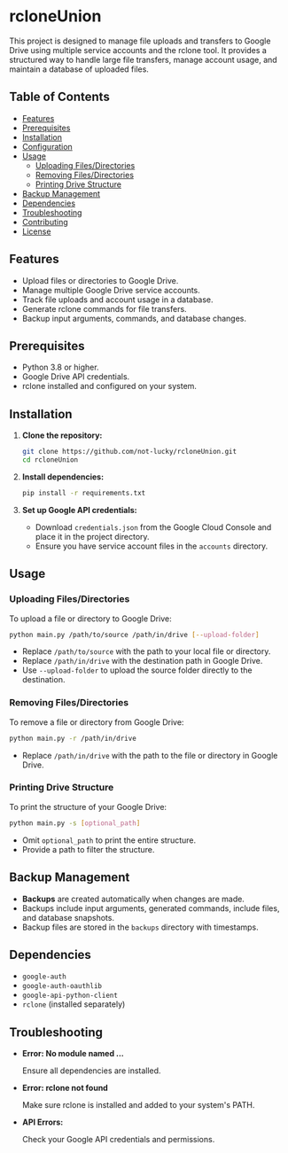 # rcloneUnion

This project is designed to manage file uploads and transfers to Google Drive using multiple service accounts and the rclone tool. It provides a structured way to handle large file transfers, manage account usage, and maintain a database of uploaded files.

## Table of Contents

- [Features](#features)
- [Prerequisites](#prerequisites)
- [Installation](#installation)
- [Configuration](#configuration)
- [Usage](#usage)
  - [Uploading Files/Directories](#uploading-filesdirectories)
  - [Removing Files/Directories](#removing-filesdirectories)
  - [Printing Drive Structure](#printing-drive-structure)
- [Backup Management](#backup-management)
- [Dependencies](#dependencies)
- [Troubleshooting](#troubleshooting)
- [Contributing](#contributing)
- [License](#license)

## Features

- Upload files or directories to Google Drive.
- Manage multiple Google Drive service accounts.
- Track file uploads and account usage in a database.
- Generate rclone commands for file transfers.
- Backup input arguments, commands, and database changes.

## Prerequisites

- Python 3.8 or higher.
- Google Drive API credentials.
- rclone installed and configured on your system.

## Installation

1. **Clone the repository:**

   ```bash
   git clone https://github.com/not-lucky/rcloneUnion.git
   cd rcloneUnion
   ```

2. **Install dependencies:**

   ```bash
   pip install -r requirements.txt
   ```


3. **Set up Google API credentials:**

   - Download `credentials.json` from the Google Cloud Console and place it in the project directory.
   - Ensure you have service account files in the `accounts` directory.


## Usage

### Uploading Files/Directories

To upload a file or directory to Google Drive:

```bash
python main.py /path/to/source /path/in/drive [--upload-folder]
```

- Replace `/path/to/source` with the path to your local file or directory.
- Replace `/path/in/drive` with the destination path in Google Drive.
- Use `--upload-folder` to upload the source folder directly to the destination.

### Removing Files/Directories

To remove a file or directory from Google Drive:

```bash
python main.py -r /path/in/drive
```

- Replace `/path/in/drive` with the path to the file or directory in Google Drive.

### Printing Drive Structure

To print the structure of your Google Drive:

```bash
python main.py -s [optional_path]
```

- Omit `optional_path` to print the entire structure.
- Provide a path to filter the structure.

## Backup Management

- **Backups** are created automatically when changes are made.
- Backups include input arguments, generated commands, include files, and database snapshots.
- Backup files are stored in the `backups` directory with timestamps.

## Dependencies

- `google-auth`
- `google-auth-oauthlib`
- `google-api-python-client`
- `rclone` (installed separately)

## Troubleshooting

- **Error: No module named ...**

  Ensure all dependencies are installed.

- **Error: rclone not found**

  Make sure rclone is installed and added to your system's PATH.

- **API Errors:**

  Check your Google API credentials and permissions.
